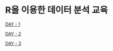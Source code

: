 # R을 이용한 데이터 분석 교육
[DAY - 1](https://github.com/xoxlo/R_Coding/tree/day1)
  
[DAY - 2](https://github.com/xoxlo/R_Coding/tree/day2)
  
[DAY - 3](https://github.com/xoxlo/R_Coding/tree/day3)
  
